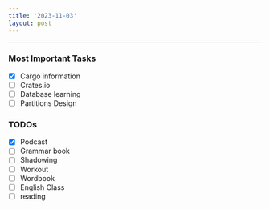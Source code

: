 ```yaml
---
title: '2023-11-03'
layout: post
---
```


---

### Most Important Tasks

- [x] Cargo information
- [ ] Crates.io
- [ ] Database learning
- [ ] Partitions Design

### TODOs

- [x] Podcast
- [ ] Grammar book
- [ ] Shadowing
- [ ] Workout
- [ ] Wordbook
- [ ] English Class
- [ ] reading
